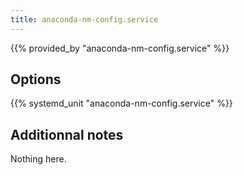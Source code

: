 ```yaml
---
title: anaconda-nm-config.service
---
```


{{% provided_by "anaconda-nm-config.service" %}}

## Options

{{% systemd_unit "anaconda-nm-config.service" %}}

## Additionnal notes

Nothing here.